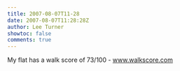 ```yaml
---
title: 2007-08-07T11-28
date: 2007-08-07T11:28:28Z
author: Lee Turner
showtoc: false
comments: true
---
```


My flat has a walk score of 73/100 - www.walkscore.com

